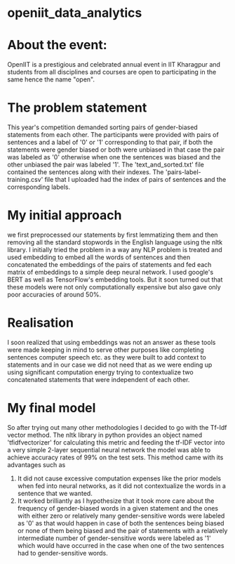 # openiit_data_analytics
# About the event:
OpenIIT is a prestigious and celebrated annual event in IIT Kharagpur and students from all disciplines and courses are open to participating in the same hence the name "open".

# The problem statement
This year's competition demanded sorting pairs of gender-biased statements from each other. The participants were provided with pairs of sentences and a label of '0' or '1' corresponding to that pair, if both the statements were gender biased or both were unbiased in that case the pair was labeled as '0' otherwise when one the sentences was biased and the other unbiased the pair was labeled '1'. The 'text_and_sorted.txt' file contained the sentences along with their indexes. The 'pairs-label-training.csv' file that I uploaded had the index of pairs of sentences and the corresponding labels.
  
# My initial approach
we first preprocessed our statements by first lemmatizing them and then removing all the standard stopwords in the English language using the nltk library.
I initially tried the problem in a way any NLP problem is treated and used embedding to embed all the words of sentences and then concatenated the embeddings of the pairs of statements and fed each matrix of embeddings to a simple deep neural network. I used google's BERT as well as TensorFlow's embedding tools. But it soon turned out that these models were not only computationally expensive but also gave only poor accuracies of around 50%.

# Realisation
I soon realized that using embeddings was not an answer as these tools were made keeping in mind to serve other purposes like completing sentences computer speech etc. as they were built to add context to statements and in our case we did not need that as we were ending up using significant computation energy trying to contextualize two concatenated statements that were independent of each other.

# My final model
So after trying out many other methodologies I decided to go with the Tf-Idf vector method. The nltk library in python provides an object named 'tfidfvectorizer' for calculating this metric and feeding the tf-IDF vector into a very simple 2-layer sequential neural network the model was able to achieve accuracy rates of 99% on the test sets. This method came with its advantages such as
  1. It did not cause excessive computation expenses like the prior models when fed into neural networks, as it did not contextualize the words in a sentence that we wanted.
  2. It worked brilliantly as I hypothesize that it took more care about the frequency of gender-biased words in a given statement and the ones with either zero or relatively many gender-sensitive words were labeled as '0' as that would happen in case of both the sentences being biased or none of them being biased and the pair of statements with a relatively intermediate number of gender-sensitive words were labeled as '1' which would have occurred in the case when one of the two sentences had to gender-sensitive words.

